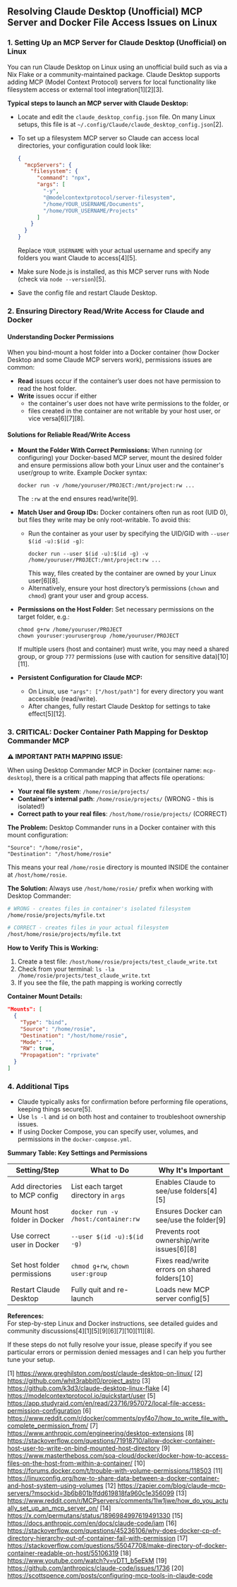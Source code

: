 ## Resolving Claude Desktop (Unofficial) MCP Server and Docker File Access Issues on Linux

### 1. Setting Up an MCP Server for Claude Desktop (Unofficial) on Linux

You can run Claude Desktop on Linux using an unofficial build such as via a Nix Flake or a community-maintained package. Claude Desktop supports adding MCP (Model Context Protocol) servers for local functionality like filesystem access or external tool integration[1][2][3].

**Typical steps to launch an MCP server with Claude Desktop:**

- Locate and edit the `claude_desktop_config.json` file. On many Linux setups, this file is at `~/.config/Claude/claude_desktop_config.json`[2].
- To set up a filesystem MCP server so Claude can access local directories, your configuration could look like:
  ```json
  {
    "mcpServers": {
      "filesystem": {
        "command": "npx",
        "args": [
          "-y",
          "@modelcontextprotocol/server-filesystem",
          "/home/YOUR_USERNAME/Documents",
          "/home/YOUR_USERNAME/Projects"
        ]
      }
    }
  }
  ```
  Replace `YOUR_USERNAME` with your actual username and specify any folders you want Claude to access[4][5].

- Make sure Node.js is installed, as this MCP server runs with Node (check via `node --version`)[5].
- Save the config file and restart Claude Desktop.

### 2. Ensuring Directory Read/Write Access for Claude and Docker

#### Understanding Docker Permissions

When you bind-mount a host folder into a Docker container (how Docker Desktop and some Claude MCP servers work), permissions issues are common:

- **Read** issues occur if the container’s user does not have permission to read the host folder.
- **Write** issues occur if either
  - the container's user does not have write permissions to the folder, or
  - files created in the container are not writable by your host user, or vice versa[6][7][8].

#### Solutions for Reliable Read/Write Access

- **Mount the Folder With Correct Permissions:**
  When running (or configuring) your Docker-based MCP server, mount the desired folder and ensure permissions allow both your Linux user and the container's user/group to write. Example Docker syntax:
  ```
  docker run -v /home/youruser/PROJECT:/mnt/project:rw ...
  ```
  The `:rw` at the end ensures read/write[9].

- **Match User and Group IDs:**
  Docker containers often run as root (UID 0), but files they write may be only root-writable. To avoid this:
  - Run the container as your user by specifying the UID/GID with `--user $(id -u):$(id -g)`:
    ```
    docker run --user $(id -u):$(id -g) -v /home/youruser/PROJECT:/mnt/project:rw ...
    ```
    This way, files created by the container are owned by your Linux user[6][8].
  - Alternatively, ensure your host directory’s permissions (`chown` and `chmod`) grant your user and group access.

- **Permissions on the Host Folder:**
  Set necessary permissions on the target folder, e.g.:
  ```
  chmod g+rw /home/youruser/PROJECT
  chown youruser:yourusergroup /home/youruser/PROJECT
  ```
  If multiple users (host and container) must write, you may need a shared group, or group `777` permissions (use with caution for sensitive data)[10][11].

- **Persistent Configuration for Claude MCP:**
  - On Linux, use `"args": ["/host/path"]` for every directory you want accessible (read/write).
  - After changes, fully restart Claude Desktop for settings to take effect[5][12].

### 3. CRITICAL: Docker Container Path Mapping for Desktop Commander MCP

**⚠️ IMPORTANT PATH MAPPING ISSUE:**

When using Desktop Commander MCP in Docker (container name: `mcp-desktop`), there is a critical path mapping that affects file operations:

- **Your real file system**: `/home/rosie/projects/`
- **Container's internal path**: `/home/rosie/projects/` (WRONG - this is isolated!)
- **Correct path to your real files**: `/host/home/rosie/projects/` (CORRECT)

**The Problem:**
Desktop Commander runs in a Docker container with this mount configuration:
```
"Source": "/home/rosie",
"Destination": "/host/home/rosie"
```

This means your real `/home/rosie` directory is mounted INSIDE the container at `/host/home/rosie`. 

**The Solution:**
Always use `/host/home/rosie/` prefix when working with Desktop Commander:

```bash
# WRONG - creates files in container's isolated filesystem
/home/rosie/projects/myfile.txt

# CORRECT - creates files in your actual filesystem  
/host/home/rosie/projects/myfile.txt
```

**How to Verify This is Working:**
1. Create a test file: `/host/home/rosie/projects/test_claude_write.txt`
2. Check from your terminal: `ls -la /home/rosie/projects/test_claude_write.txt`
3. If you see the file, the path mapping is working correctly

**Container Mount Details:**
```json
"Mounts": [
  {
    "Type": "bind",
    "Source": "/home/rosie",
    "Destination": "/host/home/rosie",
    "Mode": "",
    "RW": true,
    "Propagation": "rprivate"
  }
]
```

### 4. Additional Tips

- Claude typically asks for confirmation before performing file operations, keeping things secure[5].
- Use `ls -l` and `id` on both host and container to troubleshoot ownership issues.
- If using Docker Compose, you can specify user, volumes, and permissions in the `docker-compose.yml`.

**Summary Table: Key Settings and Permissions**

| Setting/Step                        | What to Do                                                       | Why It's Important                             |
|--------------------------------------|------------------------------------------------------------------|------------------------------------------------|
| Add directories to MCP config        | List each target directory in `args`                             | Enables Claude to see/use folders[4][5]        |
| Mount host folder in Docker          | `docker run -v /host:/container:rw`                              | Ensures Docker can see/use the folder[9]       |
| Use correct user in Docker           | `--user $(id -u):$(id -g)`                                       | Prevents root ownership/write issues[6][8]   |
| Set host folder permissions          | `chmod g+rw`, `chown user:group`                                 | Fixes read/write errors on shared folders[10]  |
| Restart Claude Desktop               | Fully quit and re-launch                                         | Loads new MCP server config[5]                 |

**References:**  
For step-by-step Linux and Docker instructions, see detailed guides and community discussions[4][1][5][9][6][7][10][11][8].  

If these steps do not fully resolve your issue, please specify if you see particular errors or permission denied messages and I can help you further tune your setup.

[1] https://www.greghilston.com/post/claude-desktop-on-linux/
[2] https://github.com/whit3rabbit0/project_astro
[3] https://github.com/k3d3/claude-desktop-linux-flake
[4] https://modelcontextprotocol.io/quickstart/user
[5] https://app.studyraid.com/en/read/23716/957072/local-file-access-permission-configuration
[6] https://www.reddit.com/r/docker/comments/pyf4o7/how_to_write_file_with_complete_permission_from/
[7] https://www.anthropic.com/engineering/desktop-extensions
[8] https://stackoverflow.com/questions/71918710/allow-docker-container-host-user-to-write-on-bind-mounted-host-directory
[9] https://www.mastertheboss.com/soa-cloud/docker/docker-how-to-access-files-on-the-host-from-within-a-container/
[10] https://forums.docker.com/t/trouble-with-volume-permissions/118503
[11] https://linuxconfig.org/how-to-share-data-between-a-docker-container-and-host-system-using-volumes
[12] https://zapier.com/blog/claude-mcp-servers/?msockid=3b6b801b1fdd619818fa960c1e356099
[13] https://www.reddit.com/r/MCPservers/comments/1lw1jwe/how_do_you_actually_set_up_an_mcp_server_on/
[14] https://x.com/permutans/status/1896984997619491330
[15] https://docs.anthropic.com/en/docs/claude-code/iam
[16] https://stackoverflow.com/questions/45236106/why-does-docker-cp-of-directory-hierarchy-out-of-container-fail-with-permission
[17] https://stackoverflow.com/questions/55047708/make-directory-of-docker-container-readable-on-host/55106319
[18] https://www.youtube.com/watch?v=vDT1_b5eEkM
[19] https://github.com/anthropics/claude-code/issues/1736
[20] https://scottspence.com/posts/configuring-mcp-tools-in-claude-code